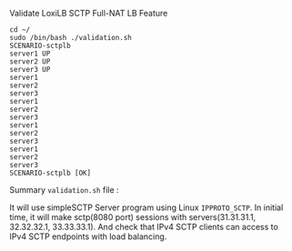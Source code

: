 

Validate LoxiLB SCTP Full-NAT LB Feature

```
cd ~/
sudo /bin/bash ./validation.sh
SCENARIO-sctplb
server1 UP
server2 UP
server3 UP
server1
server2
server3
server1
server2
server3
server1
server2
server3
server1
server2
server3
SCENARIO-sctplb [OK]
```

Summary `validation.sh` file :

It will use simpleSCTP Server program using Linux `IPPROTO_SCTP`. In initial time, it will make sctp(8080 port) sessions with servers(31.31.31.1, 32.32.32.1, 33.33.33.1). And check that IPv4 SCTP clients can access to IPv4 SCTP endpoints with load balancing.

